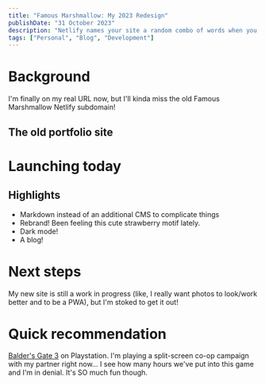 ```yaml
---
title: "Famous Marshmallow: My 2023 Redesign"
publishDate: "31 October 2023"
description: "Netlify names your site a random combo of words when you launch. Mine was dubbed "Famous Marshmallow" and I loved it."
tags: ["Personal", "Blog", "Development"]
---
```



# Background
I'm finally on my real URL now, but I'll kinda miss the old Famous Marshmallow Netlify subdomain!

## The old portfolio site


# Launching today


## Highlights
- Markdown instead of an additional CMS to complicate things
- Rebrand! Been feeling this cute strawberry motif lately.
- Dark mode!
- A blog!

# Next steps
My new site is still a work in progress (like, I really want photos to look/work better and to be a PWA), but I'm stoked to get it out! 

# Quick recommendation
[Balder's Gate 3](https://baldursgate3.game) on Playstation. I'm playing a split-screen co-op campaign with my partner right now... I see how many hours we've put into this game and I'm in denial. It's SO much fun though. 
